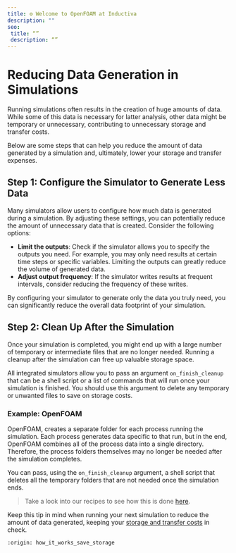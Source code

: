 ```yaml
---
title: ⚙️ Welcome to OpenFOAM at Inductiva
description: ""
seo:
 title: “”
 description: “”
---
```


# Reducing Data Generation in Simulations

Running simulations often results in the creation of huge amounts of data. While
some of this data is necessary for latter analysis, other data might be temporary
or unnecessary, contributing to unnecessary storage and transfer costs.

Below are some steps that can help you reduce the amount of data generated by a
simulation and, ultimately, lower your storage and transfer expenses.

## Step 1: Configure the Simulator to Generate Less Data

Many simulators allow users to configure how much data is generated during a
simulation. By adjusting these settings, you can potentially reduce the amount
of unnecessary data that is created. Consider the following options:

- **Limit the outputs**: Check if the simulator allows you to specify the
outputs you need. For example, you may only need results at certain time steps
or specific variables. Limiting the outputs can greatly reduce the volume of
generated data.
- **Adjust output frequency**: If the simulator writes results at frequent
intervals, consider reducing the frequency of these writes.

By configuring your simulator to generate only the data you truly need, you can
significantly reduce the overall data footprint of your simulation.

## Step 2: Clean Up After the Simulation

Once your simulation is completed, you might end up with a large number of
temporary or intermediate files that are no longer needed. Running a cleanup
after the simulation can free up valuable storage space.

All integrated simulators allow you to pass an argument `on_finish_cleanup` that can be
a shell script or a list of commands that will run once your simulation is finished.
You should use this argument to delete any temporary or unwanted files to save
on storage costs.

### Example: OpenFOAM

OpenFOAM, creates a separate folder for each process running the simulation.
Each process generates data specific to that run, but in the end, OpenFOAM
combines all of the process data into a single directory. Therefore, the process
folders themselves may no longer be needed after the simulation completes.

You can pass, using the `on_finish_cleanup` argument, a shell script that deletes
all the temporary folders that are not needed once the simulation ends.

> Take a look into our recipes to see how this is done [here](https://inductiva.ai/guides/scale-up/recipes/storage-related/index).

Keep this tip in mind when running your next simulation to reduce the amount of
data generated, keeping your [storage and transfer costs](https://inductiva.ai/guides/how-it-works/basics/how-much-does-it-cost) in check.

```{banner_small}
:origin: how_it_works_save_storage
```